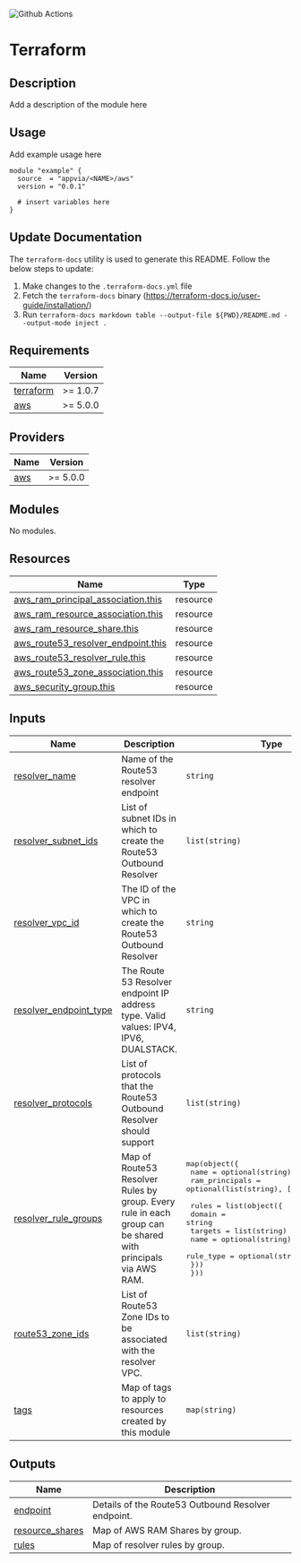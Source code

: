 ![Github Actions](../../actions/workflows/terraform.yml/badge.svg)

# Terraform <NAME>

## Description

Add a description of the module here

## Usage

Add example usage here

```hcl
module "example" {
  source  = "appvia/<NAME>/aws"
  version = "0.0.1"

  # insert variables here
}
```

## Update Documentation

The `terraform-docs` utility is used to generate this README. Follow the below steps to update:

1. Make changes to the `.terraform-docs.yml` file
2. Fetch the `terraform-docs` binary (https://terraform-docs.io/user-guide/installation/)
3. Run `terraform-docs markdown table --output-file ${PWD}/README.md --output-mode inject .`

<!-- BEGIN_TF_DOCS -->
## Requirements

| Name | Version |
|------|---------|
| <a name="requirement_terraform"></a> [terraform](#requirement\_terraform) | >= 1.0.7 |
| <a name="requirement_aws"></a> [aws](#requirement\_aws) | >= 5.0.0 |

## Providers

| Name | Version |
|------|---------|
| <a name="provider_aws"></a> [aws](#provider\_aws) | >= 5.0.0 |

## Modules

No modules.

## Resources

| Name | Type |
|------|------|
| [aws_ram_principal_association.this](https://registry.terraform.io/providers/hashicorp/aws/latest/docs/resources/ram_principal_association) | resource |
| [aws_ram_resource_association.this](https://registry.terraform.io/providers/hashicorp/aws/latest/docs/resources/ram_resource_association) | resource |
| [aws_ram_resource_share.this](https://registry.terraform.io/providers/hashicorp/aws/latest/docs/resources/ram_resource_share) | resource |
| [aws_route53_resolver_endpoint.this](https://registry.terraform.io/providers/hashicorp/aws/latest/docs/resources/route53_resolver_endpoint) | resource |
| [aws_route53_resolver_rule.this](https://registry.terraform.io/providers/hashicorp/aws/latest/docs/resources/route53_resolver_rule) | resource |
| [aws_route53_zone_association.this](https://registry.terraform.io/providers/hashicorp/aws/latest/docs/resources/route53_zone_association) | resource |
| [aws_security_group.this](https://registry.terraform.io/providers/hashicorp/aws/latest/docs/resources/security_group) | resource |

## Inputs

| Name | Description | Type | Default | Required |
|------|-------------|------|---------|:--------:|
| <a name="input_resolver_name"></a> [resolver\_name](#input\_resolver\_name) | Name of the Route53 resolver endpoint | `string` | n/a | yes |
| <a name="input_resolver_subnet_ids"></a> [resolver\_subnet\_ids](#input\_resolver\_subnet\_ids) | List of subnet IDs in which to create the Route53 Outbound Resolver | `list(string)` | n/a | yes |
| <a name="input_resolver_vpc_id"></a> [resolver\_vpc\_id](#input\_resolver\_vpc\_id) | The ID of the VPC in which to create the Route53 Outbound Resolver | `string` | n/a | yes |
| <a name="input_resolver_endpoint_type"></a> [resolver\_endpoint\_type](#input\_resolver\_endpoint\_type) | The Route 53 Resolver endpoint IP address type. Valid values: IPV4, IPV6, DUALSTACK. | `string` | `"IPV4"` | no |
| <a name="input_resolver_protocols"></a> [resolver\_protocols](#input\_resolver\_protocols) | List of protocols that the Route53 Outbound Resolver should support | `list(string)` | <pre>[<br>  "Do53"<br>]</pre> | no |
| <a name="input_resolver_rule_groups"></a> [resolver\_rule\_groups](#input\_resolver\_rule\_groups) | Map of Route53 Resolver Rules by group. Every rule in each group can be shared with principals via AWS RAM. | <pre>map(object({<br>    name           = optional(string)<br>    ram_principals = optional(list(string), [])<br><br>    rules = list(object({<br>      domain    = string<br>      targets   = list(string)<br>      name      = optional(string)<br>      rule_type = optional(string, "FORWARD")<br>    }))<br>  }))</pre> | `{}` | no |
| <a name="input_route53_zone_ids"></a> [route53\_zone\_ids](#input\_route53\_zone\_ids) | List of Route53 Zone IDs to be associated with the resolver VPC. | `list(string)` | `[]` | no |
| <a name="input_tags"></a> [tags](#input\_tags) | Map of tags to apply to resources created by this module | `map(string)` | `{}` | no |

## Outputs

| Name | Description |
|------|-------------|
| <a name="output_endpoint"></a> [endpoint](#output\_endpoint) | Details of the Route53 Outbound Resolver endpoint. |
| <a name="output_resource_shares"></a> [resource\_shares](#output\_resource\_shares) | Map of AWS RAM Shares by group. |
| <a name="output_rules"></a> [rules](#output\_rules) | Map of resolver rules by group. |
<!-- END_TF_DOCS -->

